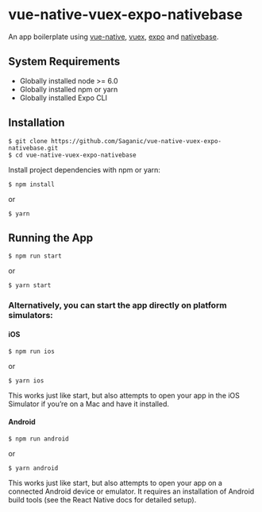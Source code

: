 # vue-native-vuex-expo-nativebase

An app boilerplate using [vue-native](https://vue-native.io/), [vuex](https://vuex.vuejs.org/),  [expo](https://docs.expo.io/) and [nativebase](https://nativebase.io/).

## System Requirements

 - Globally installed node >= 6.0
 - Globally installed npm or yarn
 - Globally installed Expo CLI

## Installation

    $ git clone https://github.com/Saganic/vue-native-vuex-expo-nativebase.git
    $ cd vue-native-vuex-expo-nativebase


Install project dependencies with npm or yarn:

    $ npm install
or

    $ yarn


## Running the App


    $ npm run start
or

    $ yarn start


### Alternatively, you can start the app directly on platform simulators:
#### iOS

    $ npm run ios
or

    $ yarn ios

This works just like start, but also attempts to open your app in the iOS Simulator if you’re on a Mac and have it installed.

#### Android

    $ npm run android
or

    $ yarn android

This works just like start, but also attempts to open your app on a connected Android device or emulator. It requires an installation of Android build tools (see the React Native docs for detailed setup).